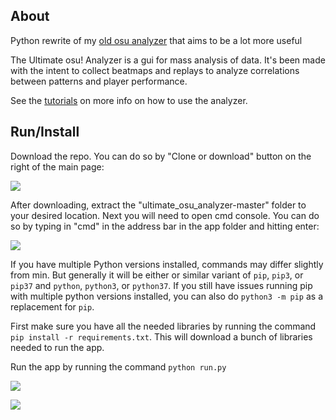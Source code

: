 ## About

Python rewrite of my [old osu analyzer](https://github.com/abraker95/osu-Replay-Analyzer) that aims to be a lot more useful

The Ultimate osu! Analyzer is a gui for mass analysis of data. It's been made with the intent to collect beatmaps and replays to analyze correlations between patterns and player performance.

See the [tutorials](https://github.com/abraker95/ultimate_osu_analyzer/wiki/Tutorials) on more info on how to use the analyzer.

## Run/Install

Download the repo. You can do so by "Clone or download" button on the right of the main page:

![](https://i.imgur.com/XV6jqen.png)

After downloading, extract the "ultimate_osu_analyzer-master" folder to your desired location. Next you will need to open cmd console. You can do so by typing in "cmd" in the address bar in the app folder and hitting enter:

![](https://i.imgur.com/QF3DYuC.png)

If you have multiple Python versions installed, commands may differ slightly from min. But generally it will be either or similar variant of `pip`, `pip3`, or `pip37` and `python`, `python3`, or `python37`. If you still have issues running pip with multiple python versions installed, you can also do `python3 -m pip` as a replacement for `pip`.

First make sure you have all the needed libraries by running the command `pip install -r requirements.txt`. This will download a bunch of libraries needed to run the app.

Run the app by running the command `python run.py`

![](https://i.imgur.com/dvlOPhX.png)

![](https://i.imgur.com/TyszCFI.png)
